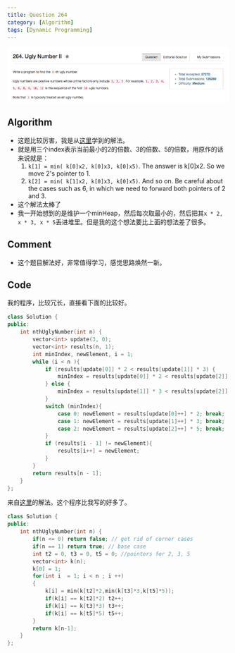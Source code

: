 ```yaml
---
title: Question 264
category: [Algorithm]
tags: [Dynamic Programming]
---
```


![Description](../Assets/Figure/question264.png)

## Algorithm 

- 这题比较厉害，我是从[这里](https://discuss.leetcode.com/topic/21882/my-16ms-c-dp-solution-with-short-explanation)学到的解法。
- 就是用三个index表示当前最小的2的倍数、3的倍数、5的倍数，用原作的话来说就是：
	1. `k[1] = min( k[0]x2, k[0]x3, k[0]x5)`. The answer is k[0]x2. So we move 2's pointer to 1. 
	2. `k[2] = min( k[1]x2, k[0]x3, k[0]x5)`. And so on. Be careful about the cases such as 6, in which we need to forward both pointers of 2 and 3.
- 这个解法太棒了
- 我一开始想到的是维护一个minHeap，然后每次取最小的，然后把其`x * 2, x * 3, x * 5`丢进堆里。但是我的这个想法要比上面的想法差了很多。


## Comment

- 这个题目解法好，非常值得学习，感觉思路焕然一新。

## Code

我的程序，比较冗长，直接看下面的比较好。

```C++
class Solution {
public:
    int nthUglyNumber(int n) {
        vector<int> update(3, 0);
        vector<int> results(n, 1);
        int minIndex, newElement, i = 1;
        while (i < n ){
            if (results[update[0]] * 2 < results[update[1]] * 3) {
                minIndex = results[update[0]] * 2 < results[update[2]] * 5 ? 0 : 2;
            } else {
                minIndex = results[update[1]] * 3 < results[update[2]] * 5 ? 1 : 2;
            }
            switch (minIndex){
                case 0: newElement = results[update[0]++] * 2; break;
                case 1: newElement = results[update[1]++] * 3; break;
                case 2: newElement = results[update[2]++] * 5; break;
            }
            if (results[i - 1] != newElement){
                results[i++] = newElement;
            }
        }
        return results[n - 1];
    }
};
```

来自[这里](https://discuss.leetcode.com/topic/21882/my-16ms-c-dp-solution-with-short-explanation)的解法。这个程序比我写的好多了。

```C++
class Solution {
public:
    int nthUglyNumber(int n) {
        if(n <= 0) return false; // get rid of corner cases 
        if(n == 1) return true; // base case
        int t2 = 0, t3 = 0, t5 = 0; //pointers for 2, 3, 5
        vector<int> k(n);
        k[0] = 1;
        for(int i  = 1; i < n ; i ++)
        {
            k[i] = min(k[t2]*2,min(k[t3]*3,k[t5]*5));
            if(k[i] == k[t2]*2) t2++; 
            if(k[i] == k[t3]*3) t3++;
            if(k[i] == k[t5]*5) t5++;
        }
        return k[n-1];
    }
};
```
